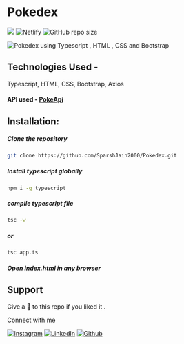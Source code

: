 # Pokedex
[![](https://img.shields.io/static/v1?message=Front-end&label=TypeScript&logo=typescript&color=skyblue&style=for-the-badge)](https://reactjs.org/)
![Netlify](https://img.shields.io/netlify/d26c6418-7fd6-42ae-b4ee-d54491201bc3?logo=netlify&style=for-the-badge)
![GitHub repo size](https://img.shields.io/github/repo-size/SparshJain2000/Pokedex?color=orange&logo=github&style=for-the-badge)

![Pokedex](https://pokdex.netlify.app/) using Typescript , HTML , CSS and Bootstrap 

 
## Technologies Used -
  Typescript, HTML, CSS, Bootstrap, Axios
#### API used - [PokeApi](https://pokeapi.co/)
 
## Installation:
  ##### Clone the repository
  ```bash
  git clone https://github.com/SparshJain2000/Pokedex.git
  ```
  ##### Install typescript globally
  ```bash
  npm i -g typescript 
  ```
  ##### compile typescript file
  ```bash
  tsc -w
  ```
  ##### or
  ```bash
  tsc app.ts
  ```
  ##### Open index.html in any browser  

## Support
Give a 🌟 to this repo if you liked it .

Connect with me

[![Instagram](https://img.shields.io/static/v1.svg?label=follow&message=@sparsh._jain&color=grey&logo=instagram&style=for-the-badge&logoColor=white&colorA=critical)](https://www.instagram.com/sparsh._jain/) [![LinkedIn](https://img.shields.io/static/v1.svg?label=connect&message=@SparshJain&color=success&logo=linkedin&style=for-the-badge&logoColor=white&colorA=blue)](https://www.linkedin.com/in/sparsh-jain-87379a168/) [![Github](https://img.shields.io/static/v1.svg?label=follow&message=@SparshJain2000&color=grey&logo=github&style=for-the-badge&logoColor=white&colorA=black)](https://www.github.com/SparshJain2000/)
